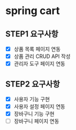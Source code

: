 # spring cart 

## STEP1 요구사항
 - [X] 상품 목록 페이지 연동
 - [X] 상품 관리 CRUD API 작성
 - [X] 관리자 도구 페이지 연동

## STEP2 요구사항
- [X] 사용자 기능 구현
- [X] 사용자 설정 페이지 연동
- [X] 장바구니 기능 구현
- [ ] 장바구니 페이지 연동